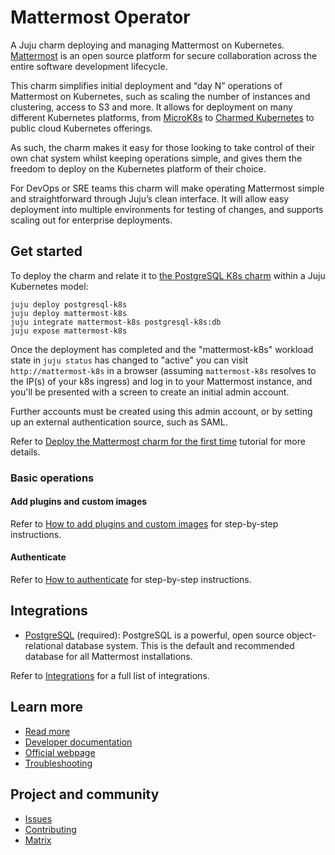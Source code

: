 # Mattermost Operator

A Juju charm deploying and managing Mattermost on Kubernetes. [Mattermost](https://github.com/mattermost/mattermost)
is an open source platform for secure collaboration across the entire software
development lifecycle.

This charm simplifies initial deployment and “day N” operations of Mattermost
on Kubernetes, such as scaling the number of instances and clustering, access
to S3 and more. It allows for deployment on many different Kubernetes
platforms, from [MicroK8s](https://microk8s.io) to
[Charmed Kubernetes](https://ubuntu.com/kubernetes) to public cloud Kubernetes
offerings.

As such, the charm makes it easy for those looking to take control of their own
chat system whilst keeping operations simple, and gives them the freedom to
deploy on the Kubernetes platform of their choice.

For DevOps or SRE teams this charm will make operating Mattermost simple and
straightforward through Juju’s clean interface. It will allow easy deployment
into multiple environments for testing of changes, and supports scaling out for
enterprise deployments.

## Get started

To deploy the charm and relate it to
[the PostgreSQL K8s charm](https://charmhub.io/postgresql-k8s) within a Juju
Kubernetes model:

```
juju deploy postgresql-k8s
juju deploy mattermost-k8s
juju integrate mattermost-k8s postgresql-k8s:db
juju expose mattermost-k8s
```

Once the deployment has completed and the "mattermost-k8s" workload state in
`juju status` has changed to "active" you can visit `http://mattermost-k8s` in
a browser (assuming `mattermost-k8s` resolves to the IP(s) of your k8s ingress)
and log in to your Mattermost instance, and you'll be presented with a screen
to create an initial admin account.

Further accounts must be created using this
admin account, or by setting up an external authentication source, such as
SAML.

Refer to [Deploy the Mattermost charm for the first time](https://charmhub.io/mattermost-k8s/docs/tutorial-deploy-the-mattermost-charm-for-the-first-time) tutorial for more details.

### Basic operations

#### Add plugins and custom images
Refer to [How to add plugins and custom images](https://charmhub.io/mattermost-k8s/docs/add-plugins-custom-images)
for step-by-step instructions.

#### Authenticate
Refer to [How to authenticate](https://charmhub.io/mattermost-k8s/docs/authenticate)
for step-by-step instructions.

## Integrations

- [PostgreSQL](https://charmhub.io/postgresql-k8s) (required): PostgreSQL is a
powerful, open source object-relational database system. This is the default and
recommended database for all Mattermost installations.

Refer to [Integrations](https://charmhub.io/mattermost-k8s/) for a full list of
integrations.

## Learn more
* [Read more](https://charmhub.io/mattermost-k8s)
* [Developer documentation](https://developers.mattermost.com/)
* [Official webpage](https://github.com/mattermost/mattermost)
* [Troubleshooting](https://docs.mattermost.com/guides/deployment-troubleshooting.html)

## Project and community
* [Issues](https://github.com/canonical/mattermost-k8s-operator/issues)
* [Contributing](https://charmhub.io/mattermost-k8s/docs/contribute)
* [Matrix](https://matrix.to/#/#charmhub-charmdev:ubuntu.com)
